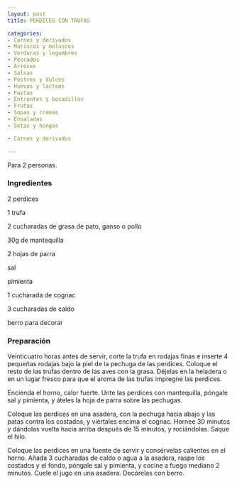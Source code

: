 ```yaml
---
layout: post
title: PERDICES CON TRUFAS

categories:
- Carnes y derivados
- Mariscos y moluscos
- Verduras y legumbres
- Pescados
- Arroces
- Salsas
- Postres y dulces
- Huevos y lacteos
- Pastas
- Entrantes y bocadillos
- Frutas
- Sopas y cremas
- Ensaladas
- Setas y hongos

- Carnes y derivados

---
```


Para 2 personas.

<h3>Ingredientes</h3>

2 perdices

1 trufa

2 cucharadas de grasa de pato, ganso o pollo

30g de mantequilla

2 hojas de parra

sal

pimienta

1 cucharada de cognac

3 cucharadas de caldo

berro para decorar

<h3>Preparación</h3>

Veinticuatro horas antes de servir, corte la trufa en rodajas finas e inserte 4 pequeñas rodajas bajo la piel de la pechuga de las perdices. Coloque el resto de las trufas dentro de las aves con la grasa. Déjelas en la heladera o en un lugar fresco para que el aroma de las trufas impregne las perdices.

Encienda el horno, calor fuerte. Unte las perdices con mantequilla, póngale sal y pimienta, y áteles la hoja de parra sobre las pechugas.

Coloque las perdices en una asadera, con la pechuga hacia abajo y las patas contra los costados, y viértales encima el cognac. Hornee 30 minutos y dándolas vuelta hacia arriba después de 15 minutos, y rociándolas. Saque el hilo.

Coloque las perdices en una fuente de servir y consérvelas calientes en el horno. Añada 3 cucharadas de caldo o agua a la asadera, raspe los costados y el fondo, póngale sal y pimienta, y cocine a fuego mediano 2 minutos. Cuele el jugo en una asadera. Decórelas con berro.

